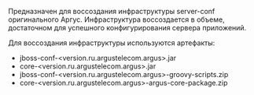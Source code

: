 Предназначен для воссоздания инфраструктуры server-conf оригинального Аргус. Инфраструктура воссоздается в объеме, достаточном для успешного конфигурирования сервера приложений. 

Для воссоздания инфраструктуры используются артефакты:
* jboss-conf-<version.ru.argustelecom.argus>.jar
* core-<version.ru.argustelecom.argus>.jar
* jboss-conf-<version.ru.argustelecom.argus>-groovy-scripts.zip
* core-<version.ru.argustelecom.argus>-argus-core-package.zip 